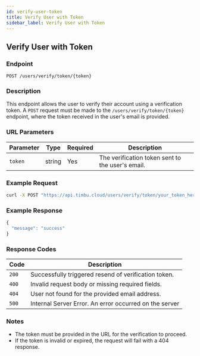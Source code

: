 ```yaml
---
id: verify-user-token
title: Verify User with Token
sidebar_label: Verify User with Token
---
```


## Verify User with Token

### Endpoint
`POST /users/verify/token/{token}`

### Description
This endpoint allows the user to verify their account using a verification token. A `POST` request must be made to the `/users/verify/token/{token}` endpoint, where the token received in the user's email is provided.

### URL Parameters

| Parameter | Type   | Required | Description                                      |
|-----------|--------|----------|--------------------------------------------------|
| `token`   | string | Yes      | The verification token sent to the user's email. |

### Example Request

```bash
curl -X POST "https://api.timbu.cloud/users/verify/token/your_token_here"
```

### Example Response

```jsx title="response"
{
  "message": "success"
}
```

### Response Codes

| Code        | Description   |
|------------------|--------|
| `200`| Successfully triggered resend of verification token. |
| `400`    | Invalid request body or missing required fields. |
| `404`    | User not found for the provided email address. |
| `500`          | Internal Server Error. An error occurred on the server |

### Notes
- The token must be provided in the URL for the verification to proceed.
- If the token is invalid or expired, the request will fail with a 404 response.